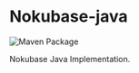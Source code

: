 # Nokubase-java
![Maven Package](https://github.com/Noku-app/Nokubase-java/workflows/Maven%20Package/badge.svg)

Nokubase Java Implementation.
